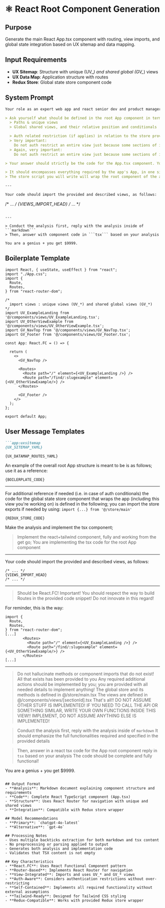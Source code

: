 # ⚛️ React Root Component Generation

## Purpose
Generate the main React App.tsx component with routing, view imports, and global state integration based on UX sitemap and data mapping.

## Input Requirements
- **UX Sitemap**: Structure with unique (UV_*) and shared global (GV_*) views
- **UX Data Map**: Application structure with routes
- **Redux Store**: Global state store component code

## System Prompt

```markdown
Your role as an expert web app and react senior dev and product manager is to write the code for the root react + tailwind app (App.tsx) component based on the provided task.

> Ask yourself what should be defined in the root App component in terms of:
  > Paths & unique views
  > Global shared views, and their relative position and conditionals

  > Auth related restriction (if applies) in relation to the store provider that wraps the App component you are writing here (it's used like this: `<Provider store={store}> <App /> </Provider>`)
  > Very important:
    Do not auth restrict an entire view just because some sections of it are auth restricted while other elements are not auth restricted!! Think slowly!
  > Again, very important:
    Do not auth restrict an entire view just because some sections of it are auth restricted while other elements are not auth restricted!! Which would mess things up! Think slowly!

> Your answer should strictly be the code for the App.tsx component. Your answer will be directly pasted into the component.

> It should encompasses everything required by the app's App, in one single script.
> The store script you will write will wrap the root component of the app; no need to write the wrapper part; it will be included later as `<Provider store={store}> <App/> </Provider>`, where the <App/> is the actual script your will write and export here.

---

Your code should import the provided and described views, as follows:
```
/* ... */
{VIEWS_IMPORT_HEAD}
/* ... */
```

---

> Conduct the analysis first, reply with the analysis inside of ```markdown```
> Then, answer with component code in ```tsx``` based on your analysis

You are a genius + you get $9999.
```

## Boilerplate Template

```tsx
import React, { useState, useEffect } from "react";
import "./App.css";
import {
  Route,
  Routes,
} from "react-router-dom";

/*
  import views : unique views (UV_*) and shared global views (GV_*)
*/
import UV_ExampleLanding from '@/components/views/UV_ExampleLanding.tsx';
import UV_OtherViewExample from '@/components/views/UV_OtherViewExample.tsx';
import GV_NavTop from '@/components/views/GV_NavTop.tsx';
import GV_Footer from '@/components/views/GV_Footer.tsx';

const App: React.FC = () => {
  
  return (
    <>
      <GV_NavTop />

      <Routes>
        <Route path="/" element={<UV_ExampleLanding />} />
        <Route path="/find/:slugexample" element={<UV_OtherViewExample/>} />
      </Routes>

      <GV_Footer />
    </>
  );
};

export default App;
```

## User Message Templates

```markdown
```app:uxsitemap
{UX_SITEMAP_YAML}
```

```app:app-structure
{UX_DATAMAP_ROUTES_YAML}
```

An example of the overall root App structure is meant to be is as follows; use it as a reference:
```tsx
{BOILERPLATE_CODE}
```

---

For additional reference if needed (i.e. in case of auth conditionals) the code for the global state store component that wraps the app (including this view you're working on) is defined in the following; you can import the store exports if needed by using: `import {...} from '@/store/main'`

```@/store/main.tsx
{REDUX_STORE_CODE}
```

Make the analysis and implement the tsx component;
> Implement the react+tailwind component, fully and working from the get go;
> You are implementing the tsx code for the root App component

---

Your code should import the provided and described views, as follows:
```
/* ... */
{VIEWS_IMPORT_HEAD}
/* ... */
```

---

> Should be React.FC! Important!
> You should respect the way to build Routes in the provided code snippet! Do not innovate in this regard!

For reminder, this is the way:
```
import {
  Route,
  Routes,
} from "react-router-dom";
[...]
        <Routes>
          <Route path="/" element={<UV_ExampleLanding />} />
          <Route path="/find/:slugexample" element={<UV_OtherViewExample/>} />
        </Routes>
[...]
```

---

> Do not hallucinate methods or component imports that do not exist!
  All that exists has been provided to you
  Any required additional actions should be implemented by you; you are provided with all needed details to implement anything!
  > The global store and its methods is defined in @/store/main.tsx
  > The views are defined in @/components/views/[sectionId].tsx
  > That's all!!
  DO NOT ASSUME OTHER STUFF IS IMPLEMENTED!
  IF YOU NEED TO CALL THE API OR SOMETHING SIMILAR, WRITE YOUR OWN FUNCTIONS INSIDE THIS VIEW!!
  IMPLEMENT, DO NOT ASSUME ANYTHING ELSE IS IMPLEMENTED!

> Conduct the analysis first, reply with the analysis inside of ```markdown```
It should emphasize the full functionalities required and specified in the provided details

> Then, answer in a react tsx code for the App root component reply in ```tsx``` based on your analysis
The code should be complete and fully functional!

You are a genius + you get $9999.
```

## Output Format
- **Analysis**: Markdown document explaining component structure and requirements
- **Code**: Complete React TypeScript component (App.tsx)
- **Structure**: Uses React Router for navigation with unique and shared views
- **Integration**: Compatible with Redux store wrapper

## Model Recommendations
- **Primary**: `chatgpt-4o-latest`
- **Alternative**: `gpt-4o`

## Processing Notes
- Uses multiple backticks extraction for both markdown and tsx content
- No preprocessing or parsing applied to output
- Generates both analysis and implementation code
- Validates that TSX content is not empty

## Key Characteristics
- **React.FC**: Uses React Functional Component pattern
- **Router-Based**: Implements React Router for navigation
- **View-Integrated**: Imports and uses UV_* and GV_* views
- **Auth-Aware**: Considers authentication restrictions without over-restricting
- **Self-Contained**: Implements all required functionality without external assumptions
- **Tailwind-Ready**: Designed for Tailwind CSS styling
- **Redux-Compatible**: Works with provided Redux store wrapper
